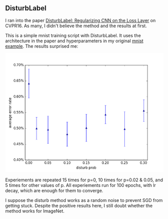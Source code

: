 
## DisturbLabel

I ran into the paper [DisturbLabel: Regularizing CNN on the Loss Layer](https://arxiv.org/abs/1605.00055) on CVPR16.
As many, I didn't believe the method and the results at first.

This is a simple mnist training script with DisturbLabel. It uses the architecture in the paper and
hyperparameters in my original [mnist example](examples/mnist-convnet.py). The results surprised me:

![mnist](mnist.png)

Experiements are repeated 15 times for p=0, 10 times for p=0.02 & 0.05, and 5 times for other values
of p. All experiements run for 100 epochs, with lr decay, which are enough for them to converge.

I suppose the disturb method works as a random noise to prevent SGD from getting stuck.
Despite the positive results here, I still doubt whether the method works for ImageNet.
